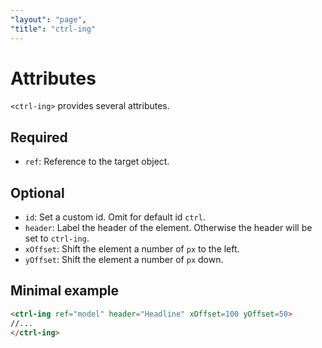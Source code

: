 ```yaml
---
"layout": "page",
"title": "ctrl-ing"
---
```


# Attributes

`<ctrl-ing>` provides several attributes.

## Required

* `ref`: Reference to the target object.

## Optional

* `id`: Set a custom id. Omit for default id `ctrl`.
* `header`: Label the header of the element. Otherwise the header will be set to `ctrl-ing`.
* `xOffset`: Shift the element a number of `px` to the left.
* `yOffset`: Shift the element a number of `px` down.

## Minimal example

```HTML
<ctrl-ing ref="model" header="Headline" xOffset=100 yOffset=50>
//...
</ctrl-ing>
```